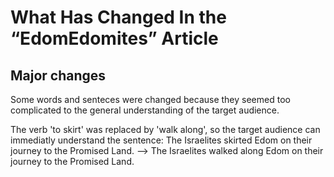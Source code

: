# What Has Changed In the “EdomEdomites” Article

## Major changes
Some words and senteces were changed because they seemed too complicated to the general understanding of the target audience.

The verb 'to skirt' was replaced by 'walk along', so the target audience can immediatly understand the sentence:
     The Israelites skirted Edom on their journey to the Promised Land.
	 --> The Israelites walked along Edom on their journey to the Promised Land.
